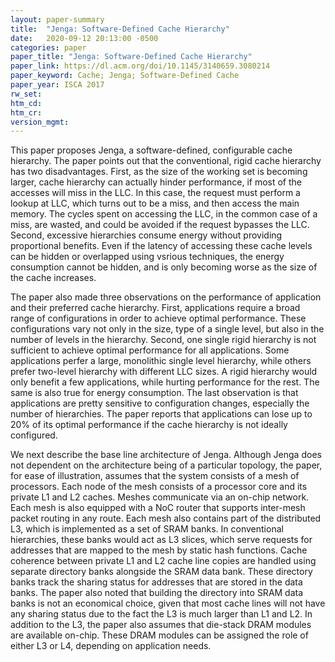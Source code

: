```yaml
---
layout: paper-summary
title:  "Jenga: Software-Defined Cache Hierarchy"
date:   2020-09-12 20:13:00 -0500
categories: paper
paper_title: "Jenga: Software-Defined Cache Hierarchy"
paper_link: https://dl.acm.org/doi/10.1145/3140659.3080214
paper_keyword: Cache; Jenga; Software-Defined Cache
paper_year: ISCA 2017
rw_set:
htm_cd:
htm_cr:
version_mgmt:
---
```


This paper proposes Jenga, a software-defined, configurable cache hierarchy. The paper points out that the conventional, 
rigid cache hierarchy has two disadvantages. First, as the size of the working set is becoming larger, cache hierarchy
can actually hinder performance, if most of the accesses will miss in the LLC. In this case, the request must perform a 
lookup at LLC, which turns out to be a miss, and then access the main memory. The cycles spent on accessing the LLC, in
the common case of a miss, are wasted, and could be avoided if the request bypasses the LLC. Second, excessive hierarchies
consume energy without providing proportional benefits. Even if the latency of accessing these cache levels can be hidden
or overlapped using vsrious techniques, the energy consumption cannot be hidden, and is only becoming worse as the size
of the cache increases. 

The paper also made three observations on the performance of application and their preferred cache hierarchy. First, 
applications require a broad range of configurations in order to achieve optimal performance. These configurations
vary not only in the size, type of a single level, but also in the number of levels in the hierarchy. 
Second, one single rigid hierarchy is not sufficient to achieve optimal performance for all applications. Some 
applications perfer a large, monolithic single level hierarchy, while others prefer two-level hierarchy with different 
LLC sizes. A rigid hierarchy would only benefit a few applications, while hurting performance for the rest.
The same is also true for energy consumption.
The last observation is that applications are pretty sensitive to configuration changes, especially the number of hierarchies. 
The paper reports that applications can lose up to 20% of its optimal performance if the cache hierarchy is not ideally 
configured. 

We next describe the base line architecture of Jenga. Although Jenga does not dependent on the architecture being of a 
particular topology, the paper, for ease of illustration, assumes that the system consists of a mesh of processors. Each
node of the mesh consists of a processor core and its private L1 and L2 caches. Meshes communicate via an on-chip network.
Each mesh is also equipped with a NoC router that supports inter-mesh packet routing in any route. 
Each mesh also contains part of the distributed L3, which is implemented as a set of SRAM banks. In conventional hierarchies,
these banks would act as L3 slices, which serve requests for addresses that are mapped to the mesh by static hash functions.
Cache coherence between private L1 and L2 cache line copies are handled using separate directory banks alongside the 
SRAM data bank. These directory banks track the sharing status for addresses that are stored in the data banks. 
The paper also noted that building the directory into SRAM data banks is not an economical choice, given that most cache 
lines will not have any sharing status due to the fact the L3 is much larger than L1 and L2. 
In addition to the L3, the paper also assumes that die-stack DRAM modules are available on-chip. These DRAM modules
can be assigned the role of either L3 or L4, depending on application needs.